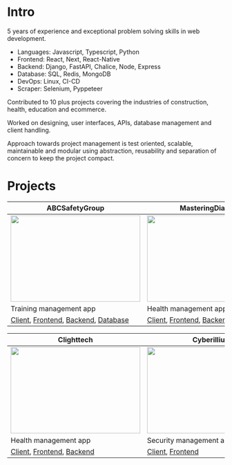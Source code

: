 # Intro
5 years of experience and exceptional problem solving skills in web development.

- Languages: Javascript, Typescript, Python
- Frontend: React, Next, React-Native
- Backend: Django, FastAPI, Chalice, Node, Express
- Database: SQL, Redis, MongoDB
- DevOps: Linux, CI-CD
- Scraper: Selenium, Pyppeteer

Contributed to 10 plus projects covering the industries of construction, health, education and ecommerce.

Worked on designing, user interfaces, APIs, database management and client handling.  

Approach towards project management is test oriented, scalable, maintainable and modular using abstraction, reusability and separation of concern to keep the project compact.

# Projects

| ABCSafetyGroup | MasteringDiabetes | AtomicGrowth |
|-----------|-----------|-----------|
| <img src="https://github.com/user-attachments/assets/209ff49c-5541-4e94-bf26-7359054d0658" width="300" height="200"/> | <img src="https://github.com/user-attachments/assets/ef734e95-5ca6-4ecc-a26c-9a18117f0c70" width="300" height="200"/> | <img src="https://github.com/user-attachments/assets/555feee2-fbcb-42a8-ad03-37c737adc86e" width="300" height="200"/> |
| Training management app | Health management app | Amazon seller central management app |
| [Client](https://www.abcsafetygroup.com), [Frontend](https://github.com/rahu7v3rma/abc-safety-group-web), [Backend](https://github.com/rahu7v3rma/abc-safety-group-api), [Database](https://github.com/rahu7v3rma/abc-safety-group-database) | [Client](https://www.masteringdiabetes.org/), [Frontend](https://github.com/rahu7v3rma/md-coach-dashboard), [Backend](https://github.com/rahu7v3rma/md-backend), [Mobile](https://github.com/rahu7v3rma/md-app) | [Client](https://www.atomic-growth.com), [Frontend](https://github.com/rahu7v3rma/atomic-frontend), [Backend](https://github.com/rahu7v3rma/atomic-backend) |

| Clighttech | Cyberillium | AEDP Institute |
|-----------|-----------|-----------|
| <img src="https://github.com/user-attachments/assets/9dcc4375-ab2e-43a6-95a7-2ea006f6bc7b" width="300" height="200"/> | <img src="https://github.com/user-attachments/assets/6003bf45-e8b6-48ef-82ef-e0b5ec4ac65a" width="300" height="200"/> | <img src="https://github.com/user-attachments/assets/6230072c-5aa4-49ab-9cc0-7095fa720470" width="300" height="200"/> |
| Health management app | Security management app | Health management app |
| [Client](http://clighttechnologies.com/), [Frontend](https://github.com/rahu7v3rma/clighttech-dashboard), [Backend](https://github.com/rahu7v3rma/clighttech-backend) | [Client](https://www.cyberillium.com), [Frontend](https://github.com/rahu7v3rma/cyberillium-frontend) | [Client](https://aedpinstitute.org), [Frontend](https://github.com/rahu7v3rma/aedp-frontend) |
